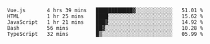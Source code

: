 <!--START_SECTION:waka-->
```text
Vue.js       4 hrs 39 mins   ████████████▓░░░░░░░░░░░░   51.01 % 
HTML         1 hr 25 mins    ████░░░░░░░░░░░░░░░░░░░░░   15.62 % 
JavaScript   1 hr 21 mins    ███▓░░░░░░░░░░░░░░░░░░░░░   14.92 % 
Bash         56 mins         ██▓░░░░░░░░░░░░░░░░░░░░░░   10.28 % 
TypeScript   32 mins         █▒░░░░░░░░░░░░░░░░░░░░░░░   05.99 % 
```
<!--END_SECTION:waka-->
